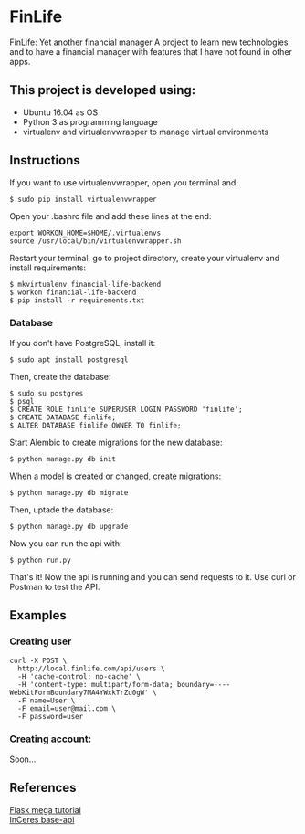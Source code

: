 # FinLife

FinLife: Yet another financial manager
A project to learn new technologies and to have a financial manager
with features that I have not found in other apps.

## This project is developed using:
* Ubuntu 16.04 as OS
* Python 3 as programming language
* virtualenv and virtualenvwrapper to manage virtual environments

## Instructions
If you want to use virtualenvwrapper, open you terminal and:

    $ sudo pip install virtualenvwrapper

Open your .bashrc file and add these lines at the end:

    export WORKON_HOME=$HOME/.virtualenvs
    source /usr/local/bin/virtualenvwrapper.sh


Restart your terminal, go to project directory, create your virtualenv and install requirements:

    $ mkvirtualenv financial-life-backend
    $ workon financial-life-backend
    $ pip install -r requirements.txt

### Database
If you don't have PostgreSQL, install it:

    $ sudo apt install postgresql

Then, create the database:

    $ sudo su postgres
    $ psql
    $ CREATE ROLE finlife SUPERUSER LOGIN PASSWORD 'finlife';
    $ CREATE DATABASE finlife;
    $ ALTER DATABASE finlife OWNER TO finlife;

Start Alembic to create migrations for the new database:

    $ python manage.py db init

When a model is created or changed, create migrations:

    $ python manage.py db migrate

Then, uptade the database:

    $ python manage.py db upgrade

Now you can run the api with:

    $ python run.py

That's it! Now the api is running and you can send requests to it. Use curl or Postman to test the API.

## Examples
### Creating user

    curl -X POST \
      http://local.finlife.com/api/users \
      -H 'cache-control: no-cache' \
      -H 'content-type: multipart/form-data; boundary=----WebKitFormBoundary7MA4YWxkTrZu0gW' \
      -F name=User \
      -F email=user@mail.com \
      -F password=user


### Creating account:
Soon...


## References
[Flask mega tutorial](https://blog.miguelgrinberg.com/post/the-flask-mega-tutorial-part-i-hello-world)  
[InCeres base-api](https://github.com/InCeres/base-api)
